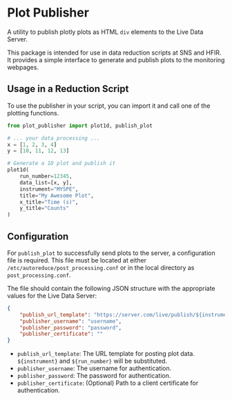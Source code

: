 # Plot Publisher

A utility to publish plotly plots as HTML `div` elements to the Live Data Server.

This package is intended for use in data reduction scripts at SNS and HFIR. It provides a simple interface to generate and publish plots to the monitoring webpages.

## Usage in a Reduction Script

To use the publisher in your script, you can import it and call one of the plotting functions.

```python
from plot_publisher import plot1d, publish_plot

# ... your data processing ...
x = [1, 2, 3, 4]
y = [10, 11, 12, 13]

# Generate a 1D plot and publish it
plot1d(
    run_number=12345,
    data_list=[x, y],
    instrument="MYSPE",
    title="My Awesome Plot",
    x_title="Time (s)",
    y_title="Counts"
)
```

## Configuration

For `publish_plot` to successfully send plots to the server, a configuration file is required. This file must be located at either `/etc/autoreduce/post_processing.conf` or in the local directory as `post_processing.conf`.

The file should contain the following JSON structure with the appropriate values for the Live Data Server:

```json
{
    "publish_url_template": "https://server.com/live/publish/${instrument}/${run_number}",
    "publisher_username": "username",
    "publisher_password": "password",
    "publisher_certificate": ""
}
```

- `publish_url_template`: The URL template for posting plot data. `${instrument}` and `${run_number}` will be substituted.
- `publisher_username`: The username for authentication.
- `publisher_password`: The password for authentication.
- `publisher_certificate`: (Optional) Path to a client certificate for authentication. 
